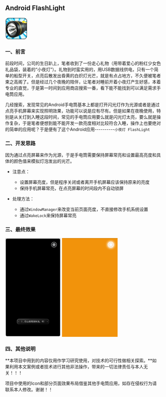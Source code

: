 ## Android FlashLight ##

![](icon.png)

### 一、前言 ###

前段时间，公司的生日趴上，笔者收到了一份走心礼物（用带着爱心的粉红少女色礼品袋，装着的“小夜灯”）。礼物到时蛮实用的，用USB数据线供电，只有一个简单的船型开关，点亮后散发出昏黄的白炽灯光芒，就是有点占地方，不久便被笔者束之高阁了。但是经过几个夜晚的陪伴，让笔者对睡前开着小夜灯产生好感，本着专业的直觉，于是第一时间到应用商店搜索一番，看下能不能找到可以满足需求手电筒应用。

几经搜索，发现常见的Android手电筒基本上都是打开闪光灯作为光源或者是通过点亮手机屏幕来实现照明效果，功能可以说是应有尽有。但是如果在夜晚使用，特别是从关灯到入睡这段时间，常见的手电筒应用要么就是闪光灯太亮，要么就是操作复杂，于是笔者便想到能不能开发一款亮度相对比较符合入睡，操作上也要绝对的简单的应用呢？于是便有了这个Android应用----------`小夜灯 FlashLight`

### 二、开发思路 ###

因为通过点亮屏幕来作为光源，于是手电筒需要保持屏幕常亮和设置最高亮度和具体的颜色值来模拟灯泡发出的光芒。

- 注意点：

	- 设置屏幕亮度，但是程序关闭或者离开手机屏幕应该保持原来的亮度
	- 保持手机屏幕常亮，在点亮屏幕的时间段内不自动锁屏

- 处理方法：	
	- 通过`WindowManager`来改变当前页面亮度，不直接修改手机系统设置
	- 通过`WakeLock`来保持屏幕常亮


### 三、最终效果 ###

![](device1.png) ![](device2.png)


### 四、其他说明 ###

**本项目中用到的内容仅用作学习研究使用，对技术的可行性做相关探索。**如果利用本文案例或者技术进行其他非法操作，带来的一切法律责任与本人无关！！！

项目中使用的Icon和部分页面效果布局借鉴其他手电筒应用，如存在侵权行为请联系本人修改。谢谢！！